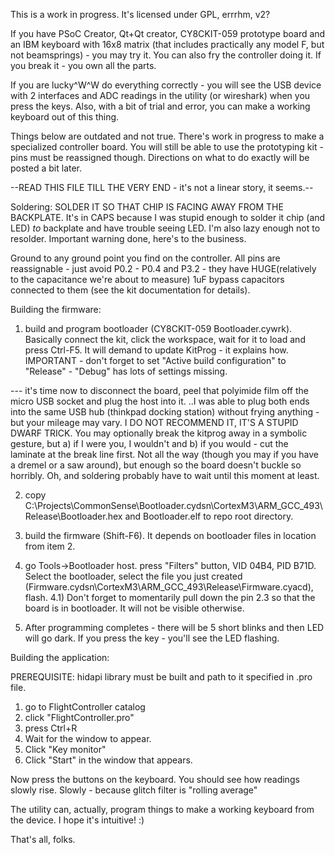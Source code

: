 This is a work in progress.
It's licensed under GPL, errrhm, v2?

If you have PSoC Creator, Qt+Qt creator, CY8CKIT-059 prototype board and an IBM keyboard with 16x8 matrix (that includes practically any model F, but not beamsprings) - you may try it.
You can also fry the controller doing it. If you break it - you own all the parts.

If you are lucky^W^W do everything correctly - you will see the USB device with 2 interfaces and ADC readings in the utility (or wireshark) when you press the keys.
Also, with a bit of trial and error, you can make a working keyboard out of this thing.

Things below are outdated and not true. There's work in progress to make a specialized controller board.
You will still be able to use the prototyping kit - pins must be reassigned though. Directions on what to do exactly will be posted a bit later.

--READ THIS FILE TILL THE VERY END - it's not a linear story, it seems.--

Soldering:
SOLDER IT SO THAT CHIP IS FACING AWAY FROM THE BACKPLATE.
It's in CAPS because I was stupid enough to solder it chip (and LED) _to_ backplate and have trouble seeing LED. I'm also lazy enough not to resolder.
Important warning done, here's to the business.

Ground to any ground point you find on the controller.
All pins are reassignable - just avoid P0.2 - P0.4 and P3.2 - they have HUGE(relatively to the capacitance we're about to measure) 1uF bypass capacitors connected to them (see the kit documentation for details).

Building the firmware:
1) build and program bootloader (CY8CKIT-059 Bootloader.cywrk). Basically connect the kit, click the workspace, wait for it to load and press Ctrl-F5. It will demand to update KitProg - it explains how.
IMPORTANT - don't forget to set "Active build configuration" to "Release" - "Debug" has lots of settings missing.

--- it's time now to disconnect the board, peel that polyimide film off the micro USB socket and plug the host into it.
..I was able to plug both ends into the same USB hub (thinkpad docking station) without frying anything - but your mileage may vary. I DO NOT RECOMMEND IT, IT'S A STUPID DWARF TRICK.
You may optionally break the kitprog away in a symbolic gesture, but a) if I were you, I wouldn't and b) if you would - cut the laminate at the break line first. Not all the way (though you may if you have a dremel or a saw around), but enough so the board doesn't buckle so horribly. Oh, and soldering probably have to wait until this moment at least.

2) copy C:\Projects\CommonSense\Bootloader.cydsn\CortexM3\ARM_GCC_493\Release\Bootloader.hex and Bootloader.elf to repo root directory.

3) build the firmware (Shift-F6). It depends on bootloader files in location from item 2.

4) go Tools->Bootloader host. press "Filters" button, VID 04B4, PID B71D. Select the bootloader, select the file you just created (Firmware.cydsn\CortexM3\ARM_GCC_493\Release\Firmware.cyacd), flash.
4.1) Don't forget to momentarily pull down the pin 2.3 so that the board is in bootloader. It will not be visible otherwise.

5) After programming completes - there will be 5 short blinks and then LED will go dark. If you press the key - you'll see the LED flashing.

Building the application:

PREREQUISITE: hidapi library must be built and path to it specified in .pro file.

1) go to FlightController catalog
2) click "FlightController.pro"
3) press Ctrl+R
4) Wait for the window to appear.
5) Click "Key monitor"
6) Click "Start" in the window that appears.

Now press the buttons on the keyboard. You should see how readings slowly rise. Slowly - because glitch filter is "rolling average"

The utility can, actually, program things to make a working keyboard from the device. I hope it's intuitive! :)

That's all, folks.
